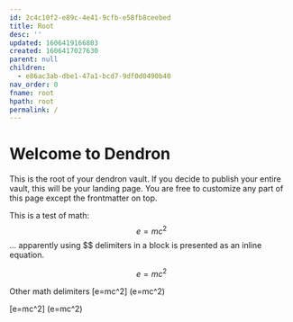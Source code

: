 ```yaml
---
id: 2c4c10f2-e89c-4e41-9cfb-e58fb8ceebed
title: Root
desc: ''
updated: 1606419166803
created: 1606417027630
parent: null
children:
  - e86ac3ab-dbe1-47a1-bcd7-9df0d0490b40
nav_order: 0
fname: root
hpath: root
permalink: /
---
```

# Welcome to Dendron

This is the root of your dendron vault. If you decide to publish your entire vault, this will be your landing page. You are free to customize any part of this page except the frontmatter on top. 

This is a test of math: $$e=mc^2$$ ... apparently using $$ delimiters in a block is presented as an inline equation.

$$
e=mc^2
$$

Other math delimiters \[e=mc^2] (e=mc^2)

\[e=mc^2] (e=mc^2)

